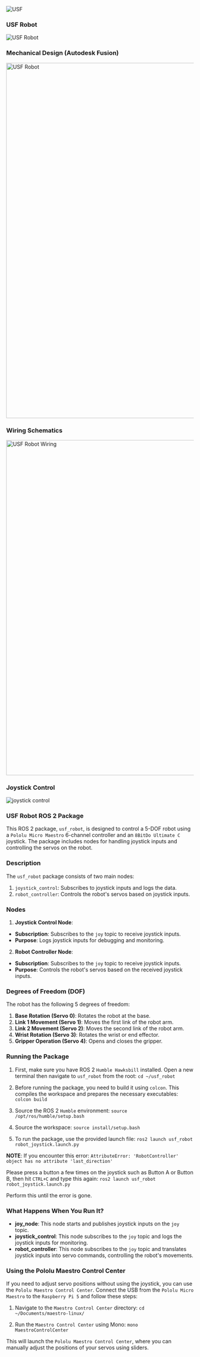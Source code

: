 ![USF](https://github.com/user-attachments/assets/9260fb70-299b-48f8-ab3f-0137140074c8)

### USF Robot ###
![USF Robot](https://github.com/user-attachments/assets/57f332e3-9ef5-4b41-9066-4761693ca48a)

### Mechanical Design (Autodesk Fusion) ###
<img width="955" alt="USF Robot" src="https://github.com/user-attachments/assets/1fb16194-85bb-4b31-90d5-9e7a2b0da2bb">

### Wiring Schematics ###
<img width="901" alt="USF Robot Wiring" src="https://github.com/user-attachments/assets/758406f2-8fb8-494d-95e3-4ef925842b36">

### Joystick Control
![joystick control](https://github.com/user-attachments/assets/47673854-e3c0-47de-a158-6e74cfb0968f)

### USF Robot ROS 2 Package ###

This ROS 2 package, `usf_robot`, is designed to control a 5-DOF robot using a `Pololu Micro Maestro` 6-channel controller and an `8BitDo Ultimate C` joystick. The package includes nodes for handling joystick inputs and controlling the servos on the robot.

### Description

The `usf_robot` package consists of two main nodes:
1. `joystick_control`: Subscribes to joystick inputs and logs the data.
2. `robot_controller`: Controls the robot's servos based on joystick inputs.

### Nodes

1. **Joystick Control Node**:
  - **Subscription**: Subscribes to the `joy` topic to receive joystick inputs.
  - **Purpose**: Logs joystick inputs for debugging and monitoring.

2. **Robot Controller Node**:
  - **Subscription**: Subscribes to the `joy` topic to receive joystick inputs.
  - **Purpose**: Controls the robot's servos based on the received joystick inputs.

### Degrees of Freedom (DOF)

The robot has the following 5 degrees of freedom:
1. **Base Rotation (Servo 0)**: Rotates the robot at the base.
2. **Link 1 Movement (Servo 1)**: Moves the first link of the robot arm.
3. **Link 2 Movement (Servo 2)**: Moves the second link of the robot arm.
4. **Wrist Rotation (Servo 3)**: Rotates the wrist or end effector.
5. **Gripper Operation (Servo 4)**: Opens and closes the gripper.

### Running the Package

1. First, make sure you have ROS 2 `Humble Hawksbill` installed. Open a new terminal then navigate to `usf_robot` from the root:
`cd ~/usf_robot`

2. Before running the package, you need to build it using `colcon`. This compiles the workspace and prepares the necessary executables:
`colcon build`
  
3. Source the ROS 2 `Humble` environment:
`source /opt/ros/humble/setup.bash`

4. Source the workspace:
`source install/setup.bash`

5. To run the package, use the provided launch file:
`ros2 launch usf_robot robot_joystick.launch.py`

**NOTE**: If you encounter this error:
` AttributeError: 'RobotController' object has no attribute 'last_direction' `

Please press a button a few times on the joystick such as Button A or Button B, then hit `CTRL+C` and type this again:
`ros2 launch usf_robot robot_joystick.launch.py`
    
Perform this until the error is gone.

### What Happens When You Run It?

- **joy_node**: This node starts and publishes joystick inputs on the `joy` topic.
- **joystick_control**: This node subscribes to the `joy` topic and logs the joystick inputs for monitoring.
- **robot_controller**: This node subscribes to the `joy` topic and translates joystick inputs into servo commands, controlling the robot's movements.

### Using the Pololu Maestro Control Center

If you need to adjust servo positions without using the joystick, you can use the `Pololu Maestro Control Center`. Connect the USB from the `Pololu Micro Maestro` to the `Raspberry Pi 5` and follow these steps:

1. Navigate to the `Maestro Control Center` directory:
`cd ~/Documents/maestro-linux/`

2. Run the `Maestro Control Center` using Mono:
`mono MaestroControlCenter`

This will launch the `Pololu Maestro Control Center`, where you can manually adjust the positions of your servos using sliders.
